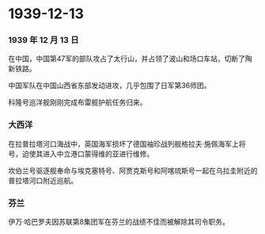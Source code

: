 # 1939-12-13

### 1939 年 12 月 13 日

在中国，中国第47军的部队攻占了太行山，并占领了波山和场口车站，切断了陶新铁路。

中国军队在中国山西省东部发动进攻，几乎包围了日军第36师团。

科隆号巡洋舰刚刚完成布雷舰护航任务归来。

### 大西洋

在拉普拉塔河口海战中，英国海军损坏了德国袖珍战列舰格拉夫·施佩海军上将号，迫使其进入中立港口蒙得维的亚进行维修。

坎伯兰号驱逐舰奉命与埃克塞特号、阿贾克斯号和阿喀琉斯号一起在乌拉圭附近的普拉塔河口附近巡航。

### 芬兰

伊万·哈巴罗夫因苏联第8集团军在芬兰的战绩不佳而被解除其司令职务。